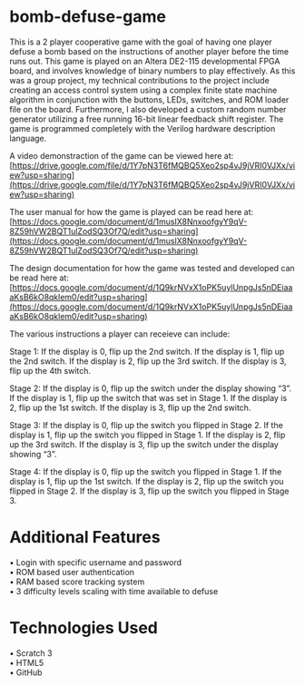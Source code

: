 # bomb-defuse-game
This is a 2 player cooperative game with the goal of having one player defuse a bomb based on the instructions of another player before the time runs out. This game is played on an Altera DE2-115 developmental FPGA board, and involves knowledge of binary numbers to play effectively. As this was a group project, my technical contributions to the project include creating an access control system using a complex finite state machine algorithm in conjunction with the buttons, LEDs, switches, and ROM loader file on the board. Furthermore, I also developed a custom random number generator utilizing a free running 16-bit linear feedback shift register. The game is programmed completely with the Verilog hardware description language.<br/>

A video demonstraction of the game can be viewed here at: [https://drive.google.com/file/d/1Y7pN3T6fMQBQ5Xeo2sp4vJ9jVRI0VJXx/view?usp=sharing](https://drive.google.com/file/d/1Y7pN3T6fMQBQ5Xeo2sp4vJ9jVRI0VJXx/view?usp=sharing)

The user manual for how the game is played can be read here at: [https://docs.google.com/document/d/1musIX8NnxoofgyY9qV-8Z59hVW2BQT1ulZodSQ3Of7Q/edit?usp=sharing](https://docs.google.com/document/d/1musIX8NnxoofgyY9qV-8Z59hVW2BQT1ulZodSQ3Of7Q/edit?usp=sharing)

The design documentation for how the game was tested and developed can be read here at: [https://docs.google.com/document/d/1Q9krNVxX1oPK5uylUnpgJs5nDEiaaaKsB6kO8qklem0/edit?usp=sharing](https://docs.google.com/document/d/1Q9krNVxX1oPK5uylUnpgJs5nDEiaaaKsB6kO8qklem0/edit?usp=sharing)

The various instructions a player can receieve can include:<br/>

Stage 1:
If the display is 0, flip up the 2nd switch.
If the display is 1, flip up the 2nd switch.
If the display is 2, flip up the 3rd switch.
If the display is 3, flip up the 4th switch.<br/>

Stage 2: 
If the display is 0, flip up the switch under the display showing “3”.
If the display is 1, flip up the switch that was set in Stage 1.
If the display is 2, flip up the 1st switch.
If the display is 3, flip up the 2nd switch.</br>

Stage 3:
If the display is 0, flip up the switch you flipped in Stage 2.
If the display is 1, flip up the switch you flipped in Stage 1.
If the display is 2, flip up the 3rd switch.
If the display is 3, flip up the switch under the display showing “3”.<br/>

Stage 4:
If the display is 0, flip up the switch you flipped in Stage 1.
If the display is 1, flip up the 1st switch.
If the display is 2, flip up the switch you flipped in Stage 2.
If the display is 3, flip up the switch you flipped in Stage 3.<br/>

# Additional Features
 • Login with specific username and password<br/>
 • ROM based user authentication<br/>
 • RAM based score tracking system<br/>
 • 3 difficulty levels scaling with time available to defuse<br/>

# Technologies Used
 • Scratch 3<br/>
 • HTML5<br/>
 • GitHub<br/>
